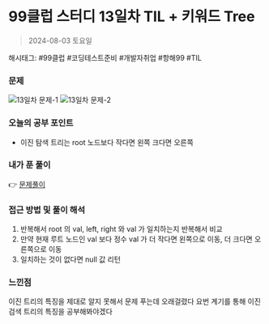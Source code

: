 # 99클럽 스터디 13일차 TIL + 키워드 Tree
> 2024-08-03 토요일

해시태그: #99클럽 #코딩테스트준비 #개발자취업 #항해99 #TIL

### 문제
![13일차 문제-1](https://github.com/user-attachments/assets/42b1c1c6-d9f8-498a-8dd0-5894efe02adf)
![13일차 문제-2](https://github.com/user-attachments/assets/fdf99fae-6041-46e8-9bb2-d2df38880bb7)

### 오늘의 공부 포인트
+ 이진 탐색 트리는 root 노드보다 작다면 왼쪽 크다면 오른쪽

### 내가 푼 풀이
👉 [문제풀이](https://github.com/subbangE/codingTest-study/blob/master/src/day_13/tree.java)

### 접근 방법 및 풀이 해석
1. 반복해서 root 의 val, left, right 와 val 가 일치하는지 반복해서 비교
2. 만약 현재 루트 노드인 val 보다 정수 val 가 더 작다면 왼쪽으로 이동, 더 크다면 오른쪽으로 이동
3. 일치하는 것이 없다면 null 값 리턴

### 느낀점
이진 트리의 특징을 제대로 알지 못해서 문제 푸는데 오래걸렸다 요번 계기를 통해 이진 검색 트리의 특징을 공부해봐야겠다
